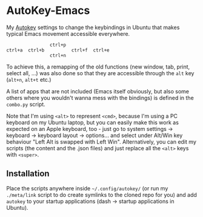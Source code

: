 AutoKey-Emacs
==============

My [Autokey](https://apps.ubuntu.com/cat/applications/autokey-gtk/) settings to change the keybindings in Ubuntu that makes typical Emacs movement accessible everywhere.

                    ctrl+p
    ctrl+a  ctrl+b          ctrl+f  ctrl+e
                    ctrl+n

To achieve this, a remapping of the old functions (new window, tab, print, select all, ...) was also done so that they are accessible through the `alt` key (`alt+n`, `alt+t` etc.)

A list of apps that are not included (Emacs itself obviously, but also some others where you wouldn't wanna mess with the bindings) is defined in the `combo.py` script.

Note that I'm using `<alt>` to represent `<cmd>`, because I'm using a PC keyboard on my Ubuntu laptop, but you can easily make this work as expected on an Apple keyboard, too - just go to system settings -> keyboard -> keyboard layout -> options... and select under Alt/Win key behaviour "Left Alt is swapped with Left Win". Alternatively, you can edit my scripts (the content and the .json files) and just replace all the `<alt>` keys with `<super>`.

Installation
------------
Place the scripts anywhere inside `~/.config/autokey/` (or run my `./meta/link` script to do create symlinks to the cloned repo for you) and add `autokey` to your startup applications (dash -> startup applications in Ubuntu).